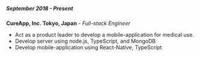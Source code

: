 ##### September 2018 - Present

__CureApp, Inc. Tokyo, Japan__ - *Full-stack Engineer* 
      
- Act as a product leader to develop a mobile-application for medical use.
- Develop server using node.js, TypeScript, and MongoDB
- Develop mobile-application using React-Native, TypeScript